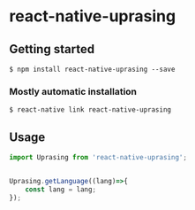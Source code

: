 # react-native-uprasing

## Getting started

`$ npm install react-native-uprasing --save`

### Mostly automatic installation

`$ react-native link react-native-uprasing`

## Usage
```javascript
import Uprasing from 'react-native-uprasing';


Uprasing.getLanguage((lang)=>{
    const lang = lang;
});
```
